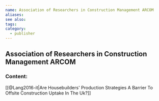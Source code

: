 ```yaml
---
name: Association of Researchers in Construction Management ARCOM
aliases:
see also:
tags:
category:
  - publisher
---
```


## Association of Researchers in Construction Management ARCOM

### Content:
[[@Lang2016-it|Are Housebuilders' Production Strategies A Barrier To Offsite Construction Uptake In The Uk?]]